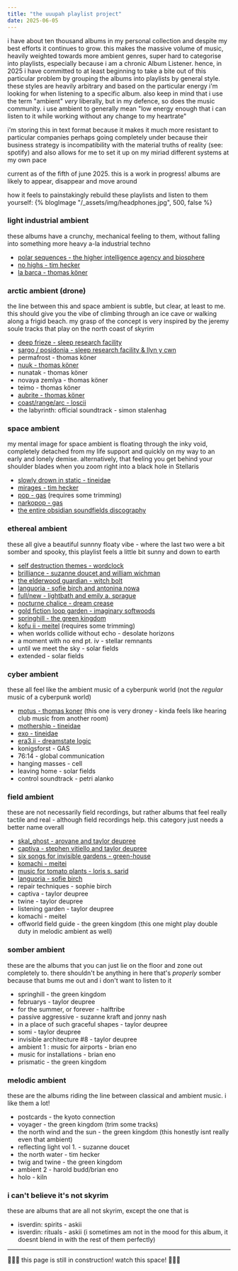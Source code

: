 ```yaml
---
title: "the uuupah playlist project"
date: 2025-06-05
---
```


i have about ten thousand albums in my personal collection and despite my best efforts it continues to grow. this makes the massive volume of music, heavily weighted towards more ambient genres, super hard to categorise into playlists, especially because i am a chronic Album Listener. hence, in 2025 i have committed to at least beginning to take a bite out of this particular problem by grouping the albums into playlists by general style. these styles are heavily arbitrary and based on the particular energy i'm looking for when listening to a specific album. also keep in mind that i use the term "ambient" _very_ liberally, but in my defence, so does the music community. i use ambient to generally mean "low energy enough that i can listen to it while working without any change to my heartrate"

i'm storing this in text format because it makes it much more resistant to particular companies perhaps going completely under because their business strategy is incompatibility with the material truths of reality (see: spotify) and also allows for me to set it up on my miriad different systems at my own pace

current as of the fifth of june 2025. this is a work in progress! albums are likely to appear, disappear and move around

how it feels to painstakingly rebuild these playlists and listen to them yourself:
{% blogImage "/_assets/img/headphones.jpg", 500, false %}

### light industrial ambient
these albums have a crunchy, mechanical feeling to them, without falling into something more heavy a-la industrial techno
- [polar sequences - the higher intelligence agency and biosphere](https://higherintelligenceagency.bandcamp.com/album/polar-sequences)
- [no highs - tim hecker](https://timhecker.bandcamp.com/album/no-highs)
- [la barca - thomas köner](https://thomaskoner.bandcamp.com/album/la-barca-complete-edition)

### arctic ambient (drone)
the line between this and space ambient is subtle, but clear, at least to me. this should give you the vibe of climbing through an ice cave or walking along a frigid beach. my grasp of the concept is very inspired by the jeremy soule tracks that play on the north coast of skyrim
- [deep frieze - sleep research facility](https://coldspring.bandcamp.com/album/deep-frieze-csr72cd)
- [sargo / posidonia - sleep research facility & llyn y cwn](https://coldspring.bandcamp.com/album/sargo-posidonia-csr317lp)
- permafrost - thomas köner
- [nuuk - thomas köner](https://forceincmilleplateaux.bandcamp.com/album/nuuk)
- nunatak - thomas köner
- novaya zemlya - thomas köner
- teimo - thomas köner
- [aubrite - thomas köner](https://forceincmilleplateaux.bandcamp.com/album/aubrite)
- [coast/range/arc - loscii](https://loscil.bandcamp.com/album/coast-range-arc)
- the labyrinth: official soundtrack - simon stalenhag

### space ambient
my mental image for space ambient is floating through the inky void, completely detached from my life support and quickly on my way to an early and lonely demise. alternatively, that feeling you get behind your shoulder blades when you zoom right into a black hole in Stellaris
- [slowly drown in static - tineidae](https://tineidae.bandcamp.com/album/slowly-drown-in-static)
- [mirages - tim hecker](https://timhecker.bandcamp.com/album/mirages)
- [pop - gas](https://kompakt-gas.bandcamp.com/album/pop) (requires some trimming)
- [narkopop - gas](https://kompakt-gas.bandcamp.com/album/narkopop)
- [the entire obsidian soundfields discography](https://www.youtube.com/@OBSIDIANSOUNDFIELDS)

### ethereal ambient
these all give a beautiful sunnny floaty vibe - where the last two were a bit somber and spooky, this playlist feels a little bit sunny and down to earth
- [self destruction themes - wordclock](https://cryochamber.bandcamp.com/album/self-destruction-themes)
- [brilliance - suzanne doucet and william wichman](https://suzannedoucet.bandcamp.com/album/suzanne-doucet-william-wichmann-brilliance)
- [the elderwood guardian - witch bolt](https://witchbolt1.bandcamp.com/album/the-elderwood-guardian)
- [languoria - sofie birch and antonina nowa](https://mondoj.bandcamp.com/album/languoria)
- [full/new - lightbath and emily a. sprague](https://rvng.bandcamp.com/album/full-new)
- [nocturne chalice - dream crease](https://dreamcrease.bandcamp.com/album/nocturne-chalice)
- [gold fiction loop garden - imaginary softwoods](https://imaginarysoftwoods.bandcamp.com/album/gold-fiction-loop-garden)
- [springhill - the green kingdom](https://thegreenkingdom.bandcamp.com/album/springhill)
- [kofu ii - meitel](https://meitei.bandcamp.com/album/kofu-ii-ii) (requires some trimming)
- when worlds collide without echo - desolate horizons
- a moment with no end pt. iv - stellar remnants
- until we meet the sky - solar fields
- extended - solar fields

### cyber ambient
these all feel like the ambient music of a cyberpunk world (not the _regular_ music of a cyberpunk world)
- [motus - thomas koner](https://forceincmilleplateaux.bandcamp.com/album/motus) (this one is very droney - kinda feels like hearing club music from another room)
- [mothership - tineidae](https://cryochamber.bandcamp.com/album/mothership)
- [exo - tineidae](https://cryochamber.bandcamp.com/album/exo)
- [era3.ii - dreamstate logic](https://dreamstatelogic.bandcamp.com/album/era3-ii)
- konigsforst - GAS
- 76:14 - global communication
- hanging masses - cell
- leaving home - solar fields
- control soundtrack - petri alanko

### field ambient
these are not necessarily field recordings, but rather albums that feel really tactile and real - although field recordings help. this category just needs a better name overall
- [skal_ghost - arovane and taylor deupree](https://12kmusic.bandcamp.com/album/skal-ghost)
- [captiva - stephen vitiello and taylor deupree](https://12kmusic.bandcamp.com/album/captiva)
- [six songs for invisible gardens - green-house](https://green-house.bandcamp.com/album/six-songs-for-invisible-gardens)
- [komachi - meitei](https://metronrecords.bandcamp.com/album/komachi)
- [music for tomato plants - loris s. sarid](https://ctatsu.bandcamp.com/album/music-for-tomato-plants)
- [languoria - sofie birch](https://mondoj.bandcamp.com/album/languoria)
- repair techniques - sophie birch
- captiva - taylor deupree
- twine - taylor deupree
- listening garden - taylor deupree
- komachi - meitel
- offworld field guide - the green kingdom (this one might play double duty in melodic ambient as well)

### somber ambient
these are the albums that you can just lie on the floor and zone out completely to. there shouldn't be anything in here that's _properly_ somber because that bums me out and i don't want to listen to it
- springhill - the green kingdom 
- februarys - taylor deupree
- for the summer, or forever - halftribe
- passive aggressive - suzanne kraft and jonny nash
- in a place of such graceful shapes - taylor deupree
- somi - taylor deupree
- invisible architecture #8 - taylor deupree
- ambient 1 : music for airports - brian eno
- music for installations - brian eno
- prismatic - the green kingdom

### melodic ambient
these are the albums riding the line between classical and ambient music. i like them a lot!
- postcards - the kyoto connection
- voyager - the green kingdom (trim some tracks)
- the north wind and the sun - the green kingdom (this honestly isnt really even that ambient)
- reflecting light vol 1. - suzanne doucet
- the north water - tim hecker
- twig and twine - the green kingdom
- ambient 2 - harold budd/brian eno
- holo - kiln

### i can't believe it's not skyrim
these are albums that are all not skyrim, except the one that is
- isverdin: spirits - askii
- isverdin: rituals - askii (i sometimes am not in the mood for this album, it doesnt blend in with the rest of them perfectly)

---

🚧👷‍♂️ this page is still in construction! watch this space! 👷‍♀️🚧
